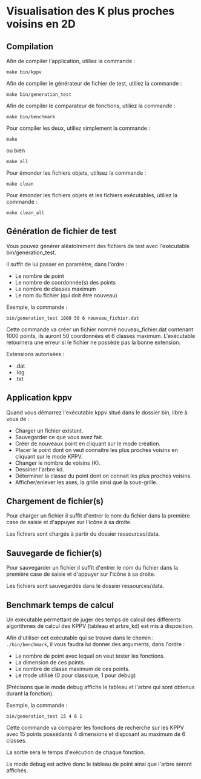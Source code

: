 # Visualisation des K plus proches voisins en 2D

## Compilation

Afin de compiler l'application, utiliez la commande :
```
make bin/kppv
```

Afin de compiler le générateur de fichier de test, utiliez la commande :
```
make bin/generation_test
```

Afin de compiler le comparateur de fonctions, utiliez la commande :
```
make bin/benchmark
```

Pour compiler les deux, utiliez simplement la commande :
```
make
```
ou bien
```
make all
```

Pour émonder les fichiers objets, utilisez la commande :
```
make clean
```

Pour émonder les fichiers objets et les fichiers exécutables, utiliez la
commande :
```
make clean_all
```

## Génération de fichier de test

Vous pouvez générer aléatoirement des fichiers de test avec l'exécutable
bin/generation_test.

il suffit de lui passer en paramètre, dans l'ordre :
  - Le nombre de point
  - Le nombre de coordonnée(s) des points
  - Le nombre de classes maximum
  - Le nom du fichier (qui doit être nouveau)

Exemple, la commande :
```
bin/generation_test 1000 50 6 nouveau_fichier.dat
```

Cette commande va créer un fichier nommé nouveau_fichier.dat contenant 1000
points, ils auront 50 coordonnées et 6 classes maximum.
L'exécutable retournera une erreur si le fichier ne possède pas la bonne
extension.

Extensions autorisées :
  - .dat
  - .log
  - .txt

## Application kppv

Quand vous démarrez l'exécutable kppv situé dans le dossier bin, libre à vous
de :
  - Charger un fichier existant.
  - Sauvegarder ce que vous avez fait.
  - Créer de nouveaux point en cliquant sur le mode création.
  - Placer le point dont on veut connaitre les plus proches voisins
    en cliquant sur le mode KPPV.
  - Changer le nombre de voisins (K).
  - Dessiner l'arbre kd.
  - Déterminer la classe du point dont on connait les plus proches voisins.
  - Afficher/enlever les axes, la grille ainsi que la sous-grille.

## Chargement de fichier(s)

Pour charger un fichier il suffit d'entrer le nom du fichier dans la première
case de saisie et d'appuyer sur l'icône à sa droite.

Les fichiers sont chargés à partir du dossier ressources/data.

## Sauvegarde de fichier(s)

Pour sauvegarder un fichier il suffit d'entrer le nom du fichier dans la
première case de saisie et d'appuyer sur l'icône à sa droite.

Les fichiers sont sauvegardés dans le dossier ressources/data.

## Benchmark temps de calcul

Un exécutable permettant de juger des temps de calcul des différents algorithmes
de calcul des KPPV (tableau et arbre_kd) est mis à disposition.

Afin d'utiliser cet exécutable qui se trouve dans le chemin : `./bin/benchmark`,
il vous faudra lui donner des arguments, dans l'ordre :
  - Le nombre de point avec lequel on veut tester les fonctions.
  - La dimension de ces points.
  - Le nombre de classe maximum de ces points.
  - Le mode utilisé (0 pour classique, 1 pour debug)

(Précisons que le mode debug affiche le tableau et l'arbre qui sont obtenus
durant la fonction).

Exemple, la commande :
```
bin/generation_test 15 4 6 1
```

Cette commande va comparer les fonctions de recherche sur les KPPV avec
15 points possédants 4 dimensions et disposant au maximum de 6 classes.

La sortie sera le temps d'exécution de chaque fonction.

Le mode debug est activé donc le tableau de point ainsi que l'arbre seront
affichés.
